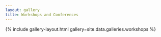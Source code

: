 ```yaml
---
layout: gallery
title: Workshops and Conferences
---
```


{% include gallery-layout.html gallery=site.data.galleries.workshops %}
